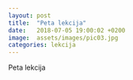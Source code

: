 ```yaml
---
layout: post
title:  "Peta lekcija"
date:   2018-07-05 19:00:02 +0200
image:  assets/images/pic03.jpg
categories: lekcija
---
```


Peta lekcija